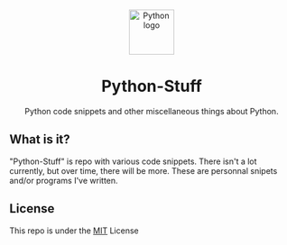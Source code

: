 <br />
<p align="center">
  <a href="https://github.com/lpeyr/Python-Stuff">
    <img src=".github/images/logo.png" alt="Python logo" width="80" height="80">
  </a>

  <h1 align="center">Python-Stuff</h1>

  <p align="center">
    Python code snippets and other miscellaneous things about Python.
  </p>
</p>

## What is it?

"Python-Stuff" is repo with various code snippets. There isn't a lot currently, but over time, there will be more. These are personnal snipets and/or programs I've written.

## License

This repo is under the [MIT](https://github.com/lpeyr/Python-Stuff/blob/main/LICENSE) License

